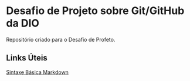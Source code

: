 # Desafio de Projeto sobre Git/GitHub da DIO
Repositório criado para o Desafio de Profeto.

## Links Úteis
[Sintaxe Básica Markdown](https://docs.pipz.com/central-de-ajuda/learning-center/guia-basico-de-markdown#open)

